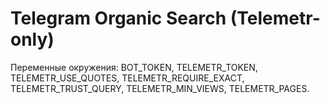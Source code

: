 
# Telegram Organic Search (Telemetr-only)

Переменные окружения: BOT_TOKEN, TELEMETR_TOKEN, TELEMETR_USE_QUOTES, TELEMETR_REQUIRE_EXACT,
TELEMETR_TRUST_QUERY, TELEMETR_MIN_VIEWS, TELEMETR_PAGES.
